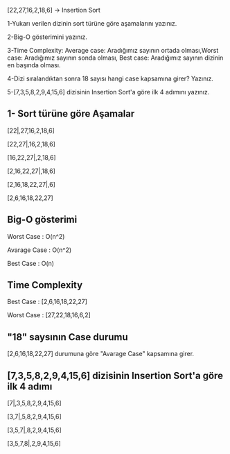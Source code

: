 [22,27,16,2,18,6] -> Insertion Sort

1-Yukarı verilen dizinin sort türüne göre aşamalarını yazınız.

2-Big-O gösterimini yazınız.

3-Time Complexity: Average case: Aradığımız sayının ortada olması,Worst case: Aradığımız sayının sonda olması, Best case: Aradığımız sayının dizinin en başında olması.

4-Dizi sıralandıktan sonra 18 sayısı hangi case kapsamına girer? Yazınız.

5-[7,3,5,8,2,9,4,15,6] dizisinin Insertion Sort'a göre ilk 4 adımını yazınız.


<h2>1- Sort türüne göre Aşamalar
</h2>

 [22|,27,16,2,18,6]
 
 [22,27|,16,2,18,6]
 
 [16,22,27|,2,18,6]
 
 [2,16,22,27|,18,6]
 
 [2,16,18,22,27|,6]
 
 [2,6,16,18,22,27]
 
 <h2>Big-O gösterimi</h2>

Worst Case : O(n^2)

Avarage Case : O(n^2)

Best Case : O(n)

<h2>Time Complexity</h2>

Best Case : [2,6,16,18,22,27]

Worst Case : [27,22,18,16,6,2]

<h2>"18" saysının Case durumu</h2>

 [2,6,16,18,22,27] durumuna göre "Avarage Case" kapsamına girer.
 
 <h2>[7,3,5,8,2,9,4,15,6] dizisinin Insertion Sort'a göre ilk 4 adımı</h2>
 
[7|,3,5,8,2,9,4,15,6]

[3,7|,5,8,2,9,4,15,6]

[3,5,7|,8,2,9,4,15,6]

[3,5,7,8|,2,9,4,15,6]
